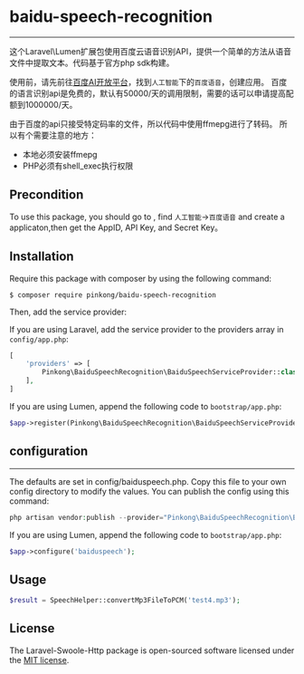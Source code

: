 # baidu-speech-recognition

---
这个Laravel\Lumen扩展包使用百度云语音识别API，提供一个简单的方法从语音文件中提取文本。代码基于官方php sdk构建。

使用前，请先前往[百度AI开放平台](http://ai.baidu.com/)，找到`人工智能`下的`百度语音`，创建应用。
百度的语言识别api是免费的，默认有50000/天的调用限制，需要的话可以申请提高配额到1000000/天。

由于百度的api只接受特定码率的文件，所以代码中使用ffmepg进行了转码。
所以有个需要注意的地方：
* 本地必须安装ffmepg
* PHP必须有shell_exec执行权限

## Precondition
To use this package, you should go to , find `人工智能`->`百度语音` and create a applicaton,then get the AppID, API Key, and Secret Key。

## Installation

Require this package with composer by using the following command:

```
$ composer require pinkong/baidu-speech-recognition
```

Then, add the service provider:

If you are using Laravel, add the service provider to the providers array in `config/app.php`:

```php
[
    'providers' => [
        Pinkong\BaiduSpeechRecognition\BaiduSpeechServiceProvider::class,
    ],
]
```

If you are using Lumen, append the following code to `bootstrap/app.php`:

```php
$app->register(Pinkong\BaiduSpeechRecognition\BaiduSpeechServiceProvider::class);
```

## configuration
---
The defaults are set in config/baiduspeech.php. Copy this file to your own config directory to modify the values. You can publish the config using this command:

```php
php artisan vendor:publish --provider="Pinkong\BaiduSpeechRecognition\BaiduSpeechServiceProvider"

```

If you are using Lumen, append the following code to `bootstrap/app.php`:

```php
$app->configure('baiduspeech');
```

## Usage
```php
$result = SpeechHelper::convertMp3FileToPCM('test4.mp3');
```

## License

The Laravel-Swoole-Http package is open-sourced software licensed under the [MIT license](http://opensource.org/licenses/MIT).